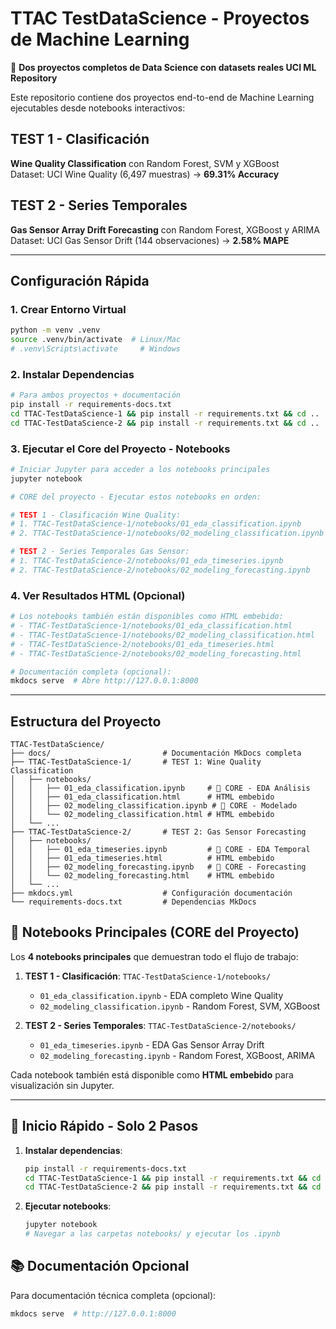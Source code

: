# TTAC TestDataScience - Proyectos de Machine Learning

🎯 **Dos proyectos completos de Data Science con datasets reales UCI ML Repository**

Este repositorio contiene dos proyectos end-to-end de Machine Learning ejecutables desde notebooks interactivos:

## **TEST 1 - Clasificación** 
**Wine Quality Classification** con Random Forest, SVM y XGBoost  
Dataset: UCI Wine Quality (6,497 muestras) → **69.31% Accuracy**

## **TEST 2 - Series Temporales**
**Gas Sensor Array Drift Forecasting** con Random Forest, XGBoost y ARIMA  
Dataset: UCI Gas Sensor Drift (144 observaciones) → **2.58% MAPE**

---

## Configuración Rápida

### 1. Crear Entorno Virtual
```bash
python -m venv .venv
source .venv/bin/activate  # Linux/Mac
# .venv\Scripts\activate     # Windows
```

### 2. Instalar Dependencias
```bash
# Para ambos proyectos + documentación
pip install -r requirements-docs.txt
cd TTAC-TestDataScience-1 && pip install -r requirements.txt && cd ..
cd TTAC-TestDataScience-2 && pip install -r requirements.txt && cd ..
```

### 3. Ejecutar el Core del Proyecto - Notebooks
```bash
# Iniciar Jupyter para acceder a los notebooks principales
jupyter notebook

# CORE del proyecto - Ejecutar estos notebooks en orden:

# TEST 1 - Clasificación Wine Quality:
# 1. TTAC-TestDataScience-1/notebooks/01_eda_classification.ipynb
# 2. TTAC-TestDataScience-1/notebooks/02_modeling_classification.ipynb

# TEST 2 - Series Temporales Gas Sensor:
# 1. TTAC-TestDataScience-2/notebooks/01_eda_timeseries.ipynb  
# 2. TTAC-TestDataScience-2/notebooks/02_modeling_forecasting.ipynb
```

### 4. Ver Resultados HTML (Opcional)
```bash
# Los notebooks también están disponibles como HTML embebido:
# - TTAC-TestDataScience-1/notebooks/01_eda_classification.html
# - TTAC-TestDataScience-1/notebooks/02_modeling_classification.html  
# - TTAC-TestDataScience-2/notebooks/01_eda_timeseries.html
# - TTAC-TestDataScience-2/notebooks/02_modeling_forecasting.html

# Documentación completa (opcional):
mkdocs serve  # Abre http://127.0.0.1:8000
```

---

## Estructura del Proyecto

```
TTAC-TestDataScience/
├── docs/                         # Documentación MkDocs completa
├── TTAC-TestDataScience-1/       # TEST 1: Wine Quality Classification
│   ├── notebooks/
│   │   ├── 01_eda_classification.ipynb     # 🎯 CORE - EDA Análisis
│   │   ├── 01_eda_classification.html      # HTML embebido
│   │   ├── 02_modeling_classification.ipynb # 🎯 CORE - Modelado
│   │   └── 02_modeling_classification.html # HTML embebido
│   └── ...
├── TTAC-TestDataScience-2/       # TEST 2: Gas Sensor Forecasting  
│   ├── notebooks/
│   │   ├── 01_eda_timeseries.ipynb         # 🎯 CORE - EDA Temporal
│   │   ├── 01_eda_timeseries.html          # HTML embebido
│   │   ├── 02_modeling_forecasting.ipynb   # 🎯 CORE - Forecasting
│   │   └── 02_modeling_forecasting.html    # HTML embebido
│   └── ...
├── mkdocs.yml                    # Configuración documentación
└── requirements-docs.txt         # Dependencias MkDocs
```

## 🎯 Notebooks Principales (CORE del Proyecto)

Los **4 notebooks principales** que demuestran todo el flujo de trabajo:

1. **TEST 1 - Clasificación**: `TTAC-TestDataScience-1/notebooks/`
   - `01_eda_classification.ipynb` - EDA completo Wine Quality
   - `02_modeling_classification.ipynb` - Random Forest, SVM, XGBoost

2. **TEST 2 - Series Temporales**: `TTAC-TestDataScience-2/notebooks/`  
   - `01_eda_timeseries.ipynb` - EDA Gas Sensor Array Drift
   - `02_modeling_forecasting.ipynb` - Random Forest, XGBoost, ARIMA

Cada notebook también está disponible como **HTML embebido** para visualización sin Jupyter.

---

## 🚀 Inicio Rápido - Solo 2 Pasos

1. **Instalar dependencias**:
   ```bash
   pip install -r requirements-docs.txt
   cd TTAC-TestDataScience-1 && pip install -r requirements.txt && cd ..
   cd TTAC-TestDataScience-2 && pip install -r requirements.txt && cd ..
   ```

2. **Ejecutar notebooks**:
   ```bash
   jupyter notebook
   # Navegar a las carpetas notebooks/ y ejecutar los .ipynb
   ```

## 📚 Documentación Opcional

Para documentación técnica completa (opcional):
```bash
mkdocs serve  # http://127.0.0.1:8000
```